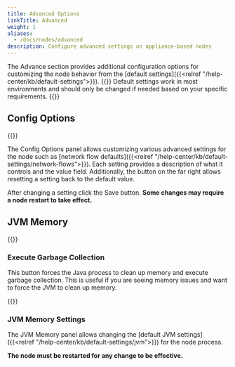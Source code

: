 ```yaml
---
title: Advanced Options
linkTitle: Advanced
weight: 1
aliases: 
  - /docs/nodes/advanced
description: Configure advanced settings on appliance-based nodes
---
```

The Advance section provides additional configuration options for customizing the node behavior from the [default settings]({{<relref "/help-center/kb/default-settings">}}). 
{{<alert color="warn">}} Default settings work in most environments and should only be changed if needed based on your specific requirements. {{</alert>}}

## Config Options
{{<tgimg src="config-options.png" width="80%" caption="Advanced Config Options">}}

The Config Options panel allows customizing various advanced settings for the node such as [network flow defaults]({{<relref "/help-center/kb/default-settings/network-flows">}}). Each setting provides a description of what it controls and the value field.  Additionally, the button on the far right allows resetting a setting back to the default value. 

After changing a setting click the Save button. **Some changes may require a node restart to take effect.**

## JVM Memory
{{<tgimg src="jvm-memory.png" width="40%" caption="Java Virtual Machine (JVM) memory settings">}}

### Execute Garbage Collection
This button forces the Java process to clean up memory and execute garbage collection. This is useful if you are seeing memory issues and want to force the JVM to clean up memory.

{{<tgimg src="garbage-collection.png" width="40%" caption="Garbage Collection button">}}

### JVM Memory Settings

The JVM Memory panel allows changing the [default JVM settings]({{<relref "/help-center/kb/default-settings/jvm">}}) for the node process. 

**The node must be restarted for any change to be effective.**